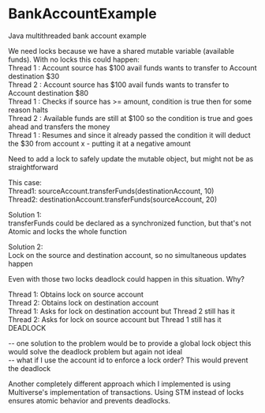 BankAccountExample
==================

Java multithreaded bank account example

We need locks because we have a shared mutable variable (available funds). With no locks this could happen:<br> 
Thread 1 : Account source has $100 avail funds wants to transfer to Account destination $30<br> 
Thread 2 : Account source has $100 avail funds wants to transfer to Account destination $80<br>
Thread 1 : Checks if source has >= amount, condition is true then for some reason halts<br>
Thread 2 : Available funds are still at $100 so the condition is true and goes ahead and transfers the money<br>
Thread 1 : Resumes and since it already passed the condition it will deduct the $30 from account x - putting it at a negative amount<br>

Need to add a lock to safely update the mutable object, but might not be as straightforward  

This case:<br>
Thread1: sourceAccount.transferFunds(destinationAccount, 10)<br>
Thread2: destinationAccount.transferFunds(sourceAccount, 20)<br>

Solution 1:<br>
transferFunds could be declared as a synchronized function, but that's not Atomic and locks the whole function 

Solution 2:<br>
Lock on the source and destination account, so no simultaneous updates happen

Even with those two locks deadlock could happen in this situation. Why?

Thread 1: Obtains lock on source account<br>
Thread 2: Obtains lock on destination account<br>
Thread 1: Asks for lock on destination account but Thread 2 still has it<br>
Thread 2: Asks for lock on source account but Thread 1 still has it<br>
DEADLOCK<br>

-- one solution to the problem would be to provide a global lock object this would solve the deadlock problem but again not ideal<br>
-- what if I use the account id to enforce a lock order? This would prevent the deadlock<br>

Another completely different approach which I implemented is using Multiverse's implementation of transactions. Using STM instead of locks ensures 
atomic behavior and prevents deadlocks. 


    
